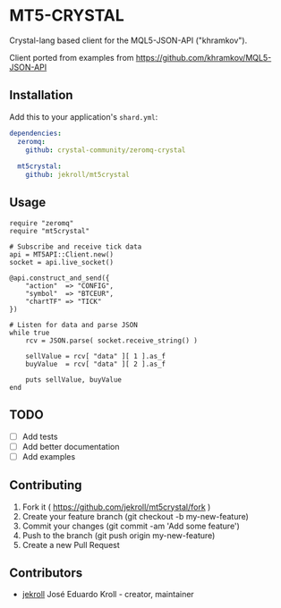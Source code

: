 # MT5-CRYSTAL
Crystal-lang based client for the MQL5-JSON-API ("khramkov").

Client ported from examples from https://github.com/khramkov/MQL5-JSON-API

## Installation

Add this to your application's `shard.yml`:

```yaml
dependencies:
  zeromq:
    github: crystal-community/zeromq-crystal
  
  mt5crystal:
    github: jekroll/mt5crystal
```


## Usage


```crystal
require "zeromq"
require "mt5crystal"
```

```crystal
# Subscribe and receive tick data
api = MT5API::Client.new()
socket = api.live_socket()

@api.construct_and_send({
    "action"  => "CONFIG",
    "symbol"  => "BTCEUR",
    "chartTF" => "TICK"
})

# Listen for data and parse JSON
while true
    rcv = JSON.parse( socket.receive_string() )

    sellValue = rcv[ "data" ][ 1 ].as_f
    buyValue  = rcv[ "data" ][ 2 ].as_f

    puts sellValue, buyValue
end
```

## TODO

- [ ] Add tests
- [ ] Add better documentation
- [ ] Add examples

## Contributing

1. Fork it ( https://github.com/jekroll/mt5crystal/fork )
2. Create your feature branch (git checkout -b my-new-feature)
3. Commit your changes (git commit -am 'Add some feature')
4. Push to the branch (git push origin my-new-feature)
5. Create a new Pull Request

## Contributors

- [jekroll](https://github.com/jekroll) José Eduardo Kroll - creator, maintainer
